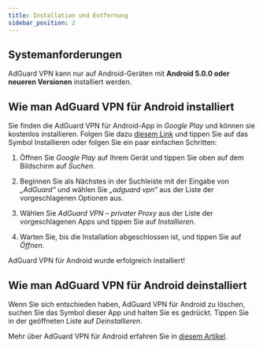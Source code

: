 ```yaml
---
title: Installation und Entfernung
sidebar_position: 2
---
```


## Systemanforderungen

AdGuard VPN kann nur auf Android-Geräten mit **Android 5.0.0 oder neueren Versionen** installiert werden.

## Wie man AdGuard VPN für Android installiert

Sie finden die AdGuard VPN für Android-App in *Google Play* und können sie kostenlos installieren. Folgen Sie dazu [diesem Link](https://play.google.com/store/apps/details?id=com.adguard.vpn) und tippen Sie auf das Symbol Installieren oder folgen Sie ein paar einfachen Schritten:

1. Öffnen Sie *Google Play* auf Ihrem Gerät und tippen Sie oben auf dem Bildschirm auf *Suchen*.

2. Beginnen Sie als Nächstes in der Suchleiste mit der Eingabe von *„AdGuard“* und wählen Sie *„adguard vpn“* aus der Liste der vorgeschlagenen Optionen aus.

3. Wählen Sie *AdGuard VPN – privater Proxy* aus der Liste der vorgeschlagenen Apps und tippen Sie auf *Installieren*.

4. Warten Sie, bis die Installation abgeschlossen ist, und tippen Sie auf *Öffnen*.

AdGuard VPN für Android wurde erfolgreich installiert!

## Wie man AdGuard VPN für Android deinstalliert

Wenn Sie sich entschieden haben, AdGuard VPN für Android zu löschen, suchen Sie das Symbol dieser App und halten Sie es gedrückt. Tippen Sie in der geöffneten Liste auf *Deinstallieren*.

Mehr über AdGuard VPN für Android erfahren Sie in [diesem Artikel](overview.md).
